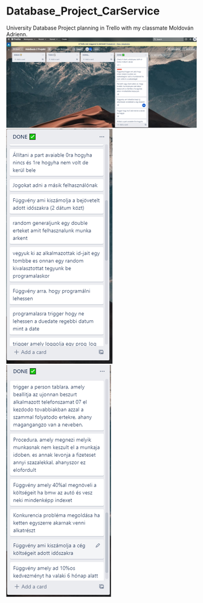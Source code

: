 # Database_Project_CarService
University Database Project planning in Trello with my classmate Moldován Adrienn.
![alt text](https://github.com/Mark-i7/Database_Project_CarService/blob/marki/trello1.png?raw=true)
![alt text](https://github.com/Mark-i7/Database_Project_CarService/blob/marki/trello2.png?raw=true)
![alt text](https://github.com/Mark-i7/Database_Project_CarService/blob/marki/trello3.png?raw=true)
